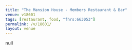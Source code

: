 ```yaml
---
title: "The Mansion House - Members Restaurant & Bar"
venue: v18601
tags: [restaurant, food, "fhrs:663053"]
permalink: /v/18601/
layout: venue
---
```

null